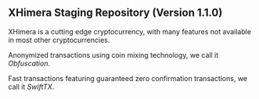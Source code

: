 <h2><strong>XHimera Staging Repository (Version 1.1.0)</strong></h2>

<p>XHimera is a cutting edge cryptocurrency, with many features not available in most other cryptocurrencies.</p>
<p>Anonymized transactions using coin mixing technology, we call it <em>Obfuscation</em>.</p>
<p>Fast transactions featuring guaranteed zero confirmation transactions, we call it <em>SwiftTX</em>.</p>

